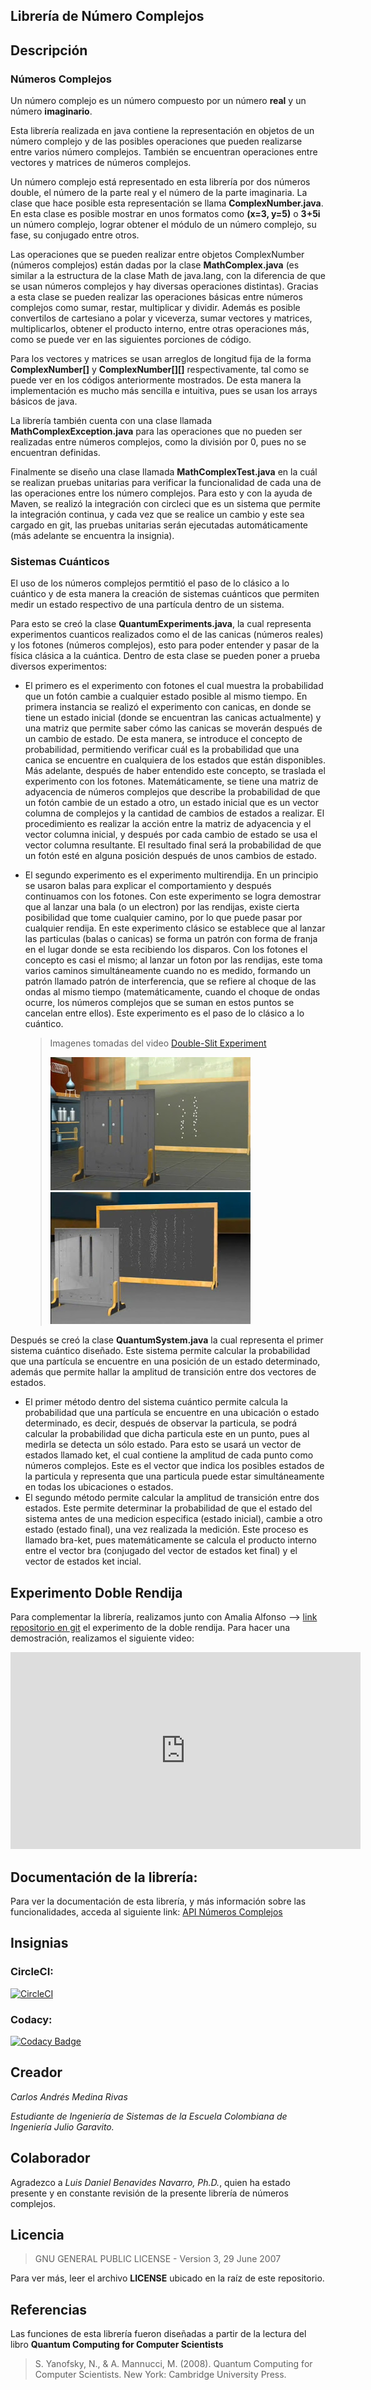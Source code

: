 ## Librería de Número Complejos

## Descripción

### Números Complejos
Un número complejo es un número compuesto por un número **real** y un número **imaginario**.

Esta librería realizada en java contiene la representación en objetos de un número complejo y de las posibles operaciones que pueden realizarse entre varios número complejos. También se encuentran operaciones entre vectores y matrices de números complejos.

Un número complejo está representado en esta librería por dos números double, el número de la parte real y el número de la parte imaginaria. La clase que hace posible esta representación se llama **ComplexNumber.java**. En esta clase es posible mostrar en unos formatos como **(x=3, y=5)** o **3+5i** un número complejo, lograr obtener el módulo de un número complejo, su fase, su conjugado entre otros.

Las operaciones que se pueden realizar entre objetos ComplexNumber (números complejos) están dadas por la clase **MathComplex.java** (es similar a la estructura de la clase Math de java.lang, con la diferencia de que se usan números complejos y hay diversas operaciones distintas). Gracias a esta clase se pueden realizar las operaciones básicas entre números complejos como sumar, restar, multiplicar y dividir. Además es posible convertilos de cartesiano a polar y viceverza, sumar vectores y matrices, multiplicarlos, obtener el producto interno, entre otras operaciones más, como se puede ver en las siguientes porciones de código.

Para los vectores y matrices se usan arreglos de longitud fija de la forma **ComplexNumber[]** y **ComplexNumber[][]** respectivamente, tal como se puede ver en los códigos anteriormente mostrados. De esta manera la implementación es mucho más sencilla e intuitiva, pues se usan los arrays básicos de java.

La librería también cuenta con una clase llamada **MathComplexException.java** para las operaciones que no pueden ser realizadas entre números complejos, como la división por 0, pues no se encuentran definidas.

Finalmente se diseño una clase llamada **MathComplexTest.java** en la cuál se realizan pruebas unitarias para verificar la funcionalidad de cada una de las operaciones entre los número complejos. Para esto y con la ayuda de Maven, se realizó la integración con circleci que es un sistema que permite la integración continua, y cada vez que se realice un cambio y este sea cargado en git, las pruebas unitarias serán ejecutadas automáticamente (más adelante se encuentra la insignia).

### Sistemas Cuánticos
El uso de los números complejos permtitió el paso de lo clásico a lo cuántico y de esta manera la creación de sistemas cuánticos que permiten medir un estado respectivo de una partícula dentro de un sistema.
 
Para esto se creó la clase **QuantumExperiments.java**, la cual representa experimentos cuanticos realizados como el de las canicas (números reales) y los fotones (números complejos), esto para poder entender y pasar de la física clásica a la cuántica. Dentro de esta clase se pueden poner a prueba diversos experimentos:

- El primero es el experimento con fotones el cual muestra la probabilidad que un fotón cambie a cualquier estado posible al mismo tiempo. En primera instancia se realizó el experimento con canicas, en donde se tiene un estado inicial (donde se encuentran las canicas actualmente) y una matriz que permite saber cómo las canicas se moverán después de un cambio de estado. De esta manera, se introduce el concepto de probabilidad, permitiendo verificar cuál es la probabilidad que una canica se encuentre en cualquiera de los estados que están disponibles. Más adelante, después de haber entendido este concepto, se traslada el experimento con los fotones. Matemáticamente, se tiene una matriz de adyacencia de números complejos que describe la probabilidad de que un fotón cambie de un estado a otro, un estado inicial que es un vector columna de complejos y la cantidad de cambios de estados a realizar. El procedimiento es realizar la acción entre la matriz de adyacencia y el vector columna inicial, y después por cada cambio de estado se usa el vector columna resultante. El resultado final será la probabilidad de que un fotón esté en alguna posición después de unos cambios de estado.
	
	

- El segundo experimento es el experimento multirendija. En un principio se usaron balas para explicar el comportamiento y después continuamos con los fotones. Con este experimento se logra demostrar que al lanzar una bala (o un electron) por las rendijas, existe cierta posibilidad que tome cualquier camino, por lo que puede pasar por cualquier rendija. En este experimento clásico se establece que al lanzar las particulas (balas o canicas) se forma un patrón con forma de franja en el lugar donde se esta recibiendo los disparos. Con los fotones el concepto es casi el mismo; al lanzar un foton por las rendijas, este toma varios caminos simultáneamente cuando no es medido, formando un patrón llamado patrón de interferencia, que se refiere al choque de las ondas al mismo tiempo (matemáticamente, cuando el choque de ondas ocurre, los números complejos que se suman en estos puntos se cancelan entre ellos). Este experimento es el paso de lo clásico a lo cuántico.

	> Imagenes tomadas del video [Double-Slit Experiment](https://www.youtube.com/watch?v=DfPeprQ7oGc "Double-Slit Experiment")
	> 
	> ![](/src/main/resources/Marble.jpg)
	> ![](/src/main/resources/Foton.jpg)

Después se creó la clase **QuantumSystem.java** la cual representa el primer sistema cuántico diseñado. Este sistema permite calcular la probabilidad que una partícula se encuentre en una posición de un estado determinado, además que permite hallar la amplitud de transición entre dos vectores de estados.

- El primer método dentro del sistema cuántico permite calcula la probabilidad que una partícula se encuentre en una ubicación o estado determinado, es decir, después de observar la particula, se podrá calcular la probabilidad que dicha particula este en un punto, pues al medirla se detecta un sólo estado. Para esto se usará un vector de estados llamado ket, el cual contiene la amplitud de cada punto como números complejos. Este es el vector que indica los posibles estados de la particula y representa que una particula puede estar simultáneamente en todas los ubicaciones o estados.
- El segundo método permite calcular la amplitud de transición entre dos estados. Este permite determinar la probabilidad de que el estado del sistema antes de una medicion especifica (estado inicial), cambie a otro estado (estado final), una vez realizada la medición. Este proceso es llamado bra-ket, pues matemáticamente se calcula el producto interno entre el vector bra (conjugado del vector de estados ket final) y el vector de estados ket incial.

## Experimento Doble Rendija
Para complementar la librería, realizamos junto con Amalia Alfonso --> [link repositorio en git](https://github.com/acai-bjca/NumbersComplex) el experimento de la doble rendija. Para hacer una demostración, realizamos el siguiente video:

<iframe width="560" height="315" src="https://www.youtube.com/embed/65k-r1hv4q8" frameborder="0" allow="accelerometer; autoplay; encrypted-media; gyroscope; picture-in-picture" allowfullscreen></iframe>

## Documentación de la librería:
Para ver la documentación de esta librería, y más información sobre las funcionalidades, acceda al siguiente link: [API Números Complejos](https://carloscl98.github.io/ComplexNumbers/docs/index.html)

## Insignias

### CircleCI:
[![CircleCI](https://circleci.com/gh/CarlosCL98/ComplexNumbers.svg?style=svg)](https://circleci.com/gh/CarlosCL98/ComplexNumbers)

### Codacy:
[![Codacy Badge](https://api.codacy.com/project/badge/Grade/5fd82b18fe334ac7bc0384fe0be4275c)](https://www.codacy.com/app/CarlosCL98/ComplexNumbers?utm_source=github.com&amp;utm_medium=referral&amp;utm_content=CarlosCL98/ComplexNumbers&amp;utm_campaign=Badge_Grade)

## Creador
*Carlos Andrés Medina Rivas*

*Estudiante de Ingeniería de Sistemas de la Escuela Colombiana de Ingeniería Julio Garavito.*

## Colaborador
Agradezco a *Luis Daniel Benavides Navarro, Ph.D.*, quien ha estado presente y en constante revisión de la presente librería de números complejos.

## Licencia
>GNU GENERAL PUBLIC LICENSE - Version 3, 29 June 2007

Para ver más, leer el archivo **LICENSE** ubicado en la raíz de este repositorio.

## Referencias
Las funciones de esta librería fueron diseñadas a partir de la lectura del libro **Quantum Computing for Computer Scientists**

> S. Yanofsky, N., & A. Mannucci, M. (2008). Quantum Computing for Computer Scientists. New York: Cambridge University Press.
